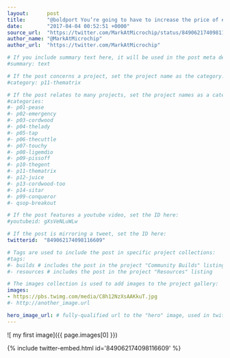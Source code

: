 ```yaml
---
layout:      post
title:       "@boldport You’re going to have to increase the price of #boldportclub for that design!"
date:        "2017-04-04 00:52:51 +0000"
source_url:  "https://twitter.com/MarkAtMicrochip/status/849062174098116609"
author_name: "@MarkAtMicrochip"
author_url:  "https://twitter.com/MarkAtMicrochip"

# If you include summary text here, it will be used in the post meta description instead of an excerpt from the post body
#summary: text

# If the post concerns a project, set the project name as the category:
#category: p11-thematrix

# If the post relates to many projects, set the project names as a categories array:
#categories:
#- p01-pease
#- p02-emergency
#- p03-cordwood
#- p04-thelady
#- p05-tap
#- p06-thecuttle
#- p07-touchy
#- p08-ligemdio
#- p09-pissoff
#- p10-thegent
#- p11-thematrix
#- p12-juice
#- p13-cordwood-too
#- p14-sitar
#- p99-conqueror
#- qsop-breakout

# If the post features a youtube video, set the ID here:
#youtubeid: gXsVeNLuWLw

# If the post is mirroring a tweet, set the ID here:
twitterid:  "849062174098116609"

# Tags are used to include the post in specific project collections:
#tags:
#- builds # includes the post in the project "Community Builds" listing
#- resources # includes the post in the project "Resources" listing

# The images collection is used to add images to the project gallery:
images:
- https://pbs.twimg.com/media/C8h12NzXsAAKkuT.jpg
#- http://another_image.url

hero_image_url: # fully-qualified url to the "hero" image, used in twitter cards for example
---
```


![ my first image]({{ page.images[0] }})

{% include twitter-embed.html id='849062174098116609' %}


